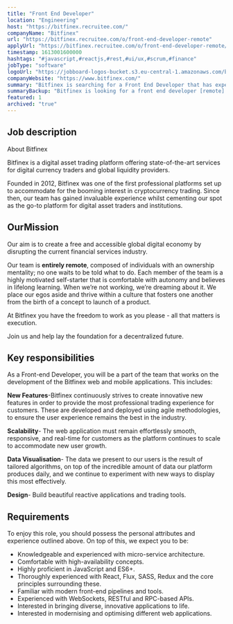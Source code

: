 ```yaml
---
title: "Front End Developer"
location: "Engineering"
host: "https://bitfinex.recruitee.com/"
companyName: "Bitfinex"
url: "https://bitfinex.recruitee.com/o/front-end-developer-remote"
applyUrl: "https://bitfinex.recruitee.com/o/front-end-developer-remote/c/new"
timestamp: 1613001600000
hashtags: "#javascript,#reactjs,#rest,#ui/ux,#scrum,#finance"
jobType: "software"
logoUrl: "https://jobboard-logos-bucket.s3.eu-central-1.amazonaws.com/bitfinex"
companyWebsite: "https://www.bitfinex.com/"
summary: "Bitfinex is searching for a Front End Developer that has experience with React, Flux, SASS, Redux and the core principles surrounding these."
summaryBackup: "Bitfinex is looking for a front end developer [remote] that has experience in: #javascript, #reactjs, #ui/ux."
featured: 1
archived: "true"
---
```


## Job description

About Bitfinex

Bitfinex is a digital asset trading platform offering state-of-the-art services for digital currency traders and global liquidity providers.

Founded in 2012, Bitfinex was one of the first professional platforms set up to accommodate for the booming interest in cryptocurrency trading. Since then, our team has gained invaluable experience whilst cementing our spot as the go-to platform for digital asset traders and institutions.

## OurMission

Our aim is to create a free and accessible global digital economy by disrupting the current financial services industry.

Our team is **entirely remote**, composed of individuals with an ownership mentality; no one waits to be told what to do. Each member of the team is a highly motivated self-starter that is comfortable with autonomy and believes in lifelong learning. When we’re not working, we’re dreaming about it. We place our egos aside and thrive within a culture that fosters one another from the birth of a concept to launch of a product.

At Bitfinex you have the freedom to work as you please - all that matters is execution.

Join us and help lay the foundation for a decentralized future.

## Key responsibilities

As a Front-end Developer, you will be a part of the team that works on the development of the Bitfinex web and mobile applications. This includes:

**New Features**\-Bitfinex continuously strives to create innovative new features in order to provide the most professional trading experience for customers. These are developed and deployed using agile methodologies, to ensure the user experience remains the best in the industry.

**Scalability**\- The web application must remain effortlessly smooth, responsive, and real-time for customers as the platform continues to scale to accommodate new user growth.

**Data Visualisation**\- The data we present to our users is the result of tailored algorithms, on top of the incredible amount of data our platform produces daily, and we continue to experiment with new ways to display this most effectively.

**Design**\- Build beautiful reactive applications and trading tools.

## Requirements

To enjoy this role, you should possess the personal attributes and experience outlined above. On top of this, we expect you to be:

*   Knowledgeable and experienced with micro-service architecture.
*   Comfortable with high-availability concepts.
*   Highly proficient in JavaScript and ES6+.
*   Thoroughly experienced with React, Flux, SASS, Redux and the core principles surrounding these.
*   Familiar with modern front-end pipelines and tools.
*   Experienced with WebSockets, RESTful and RPC-based APIs.
*   Interested in bringing diverse, innovative applications to life.
*   Interested in modernising and optimising different web applications.

